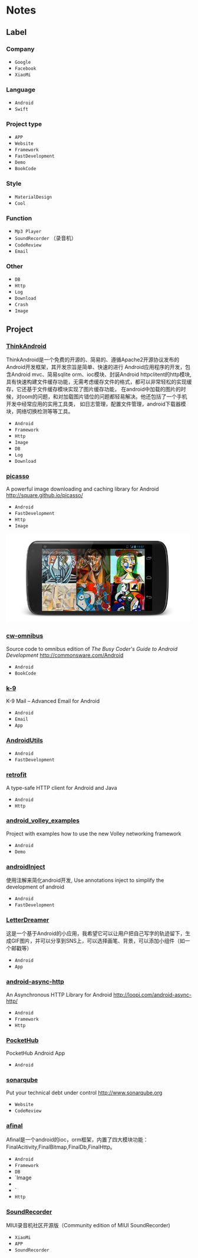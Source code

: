 # Notes

## Label

### Company

* `Google`
* `Facebook`
* `XiaoMi`

### Language
* `Android`
* `Swift`

### Project type
* `APP`
* `Website`
* `Framework`
* `FastDevelopment`
* `Demo`
* `BookCode`

### Style
* `MaterialDesign`
* `Cool`

### Function
* `Mp3 Player`
* `SoundRecorder` （录音机）
* `CodeReview`
* `Email`


### Other

* `DB`
* `Http`
* `Log`
* `Download`
* `Crash`
* `Image`

## Project

### [ThinkAndroid](https://github.com/white-cat/ThinkAndroid)

ThinkAndroid是一个免费的开源的、简易的、遵循Apache2开源协议发布的Android开发框架，其开发宗旨是简单、快速的进行 Android应用程序的开发，包含Android mvc、简易sqlite orm、ioc模块、封装Android httpclitent的http模块, 具有快速构建文件缓存功能，无需考虑缓存文件的格式，都可以非常轻松的实现缓存，它还基于文件缓存模块实现了图片缓存功能， 在android中加载的图片的时候，对oom的问题，和对加载图片错位的问题都轻易解决。他还包括了一个手机开发中经常应用的实用工具类， 如日志管理，配置文件管理，android下载器模块，网络切换检测等等工具。

* `Android`
* `Framework`
* `Http`
* `Image`
* `DB`
* `Log`
* `Download`

### [picasso](https://github.com/square/picasso)

A powerful image downloading and caching library for Android http://square.github.io/picasso/

* `Android`
* `FastDevelopment`
* `Http`
* `Image`

<img src="https://github.com/square/picasso/raw/master/website/static/sample.png" width="500">

### [cw-omnibus](https://github.com/commonsguy/cw-omnibus)

Source code to omnibus edition of _The Busy Coder's Guide to Android Development_ http://commonsware.com/Android

* `Android`
* `BookCode`

### [k-9](https://github.com/k9mail/k-9)

K-9 Mail – Advanced Email for Android

* `Android`
* `Email`
* `App`

### [AndroidUtils](https://github.com/pardom/AndroidUtils/tree/master/src/main/java/com/michaelpardo)

* `Android`
* `FastDevelopment`

### [retrofit](https://github.com/square/retrofit)

A type-safe HTTP client for Android and Java

* `Android`
* `Http`

### [android_volley_examples](https://github.com/ogrebgr/android_volley_examples)

Project with examples how to use the new Volley networking framework

* `Android`
* `Demo`

### [androidInject](https://github.com/wangjiegulu/androidInject)

使用注解来简化android开发, Use annotations inject to simplify the development of android

* `Android`
* `FastDevelopment`

### [LetterDreamer](https://github.com/Adoni/LetterDreamer)

这是一个基于Android的小应用，我希望它可以让用户把自己写字的轨迹留下，生成GIF图片，并可以分享到SNS上，可以选择画笔、背景，可以添加小组件（如一个邮戳等）

* `Android`
* `App`

### [android-async-http](https://github.com/loopj/android-async-http)

An Asynchronous HTTP Library for Android http://loopj.com/android-async-http/

* `Android`
* `Framework`
* `Http`
 
### [PocketHub](https://github.com/pockethub/PocketHub)

PocketHub Android App

* `Android`


### [sonarqube](https://github.com/SonarSource/sonarqube)

Put your technical debt under control http://www.sonarqube.org

* `Website`
* `CodeReview`


### [afinal](https://github.com/yangfuhai/afinal)

Afinal是一个android的ioc，orm框架，内置了四大模块功能：FinalAcitivity,FinalBitmap,FinalDb,FinalHttp。

* `Android`
* `Framework`
* `DB`
* `Image
* 
* `
* `Http`


### [SoundRecorder](https://github.com/MiCode/SoundRecorder)

MIUI录音机社区开源版（Community edition of MIUI SoundRecorder)

* `XiaoMi`
* `APP`
* `SoundRecorder`

